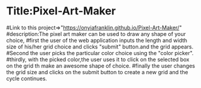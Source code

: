 # Title:Pixel-Art-Maker
#Link to this project=>"https://onyiafranklin.github.io/Pixel-Art-Maker/"
#description:The pixel art maker can be used to draw any shape of your choice,
#first the user of the web application inputs the length and width size of his/her grid choice and clicks "submit" button.and the grid appears.
#Second the user picks the particular color choice using the "color picker".
#thirdly, with the picked color,the user uses it to click on the selected box on the grid th make an awesome shape of choice.
#finally the user changes the grid size and clicks on the submit button to create a new grid and the cycle continues.